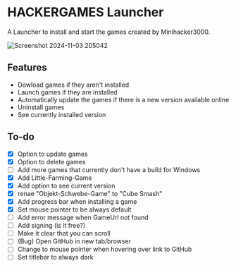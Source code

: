 # HACKERGAMES Launcher

A Launcher to install and start the games created by Minihacker3000.

![Screenshot 2024-11-03 205042](https://github.com/user-attachments/assets/1b7ae837-3490-4de4-9454-0394a1427e1a)

## Features
- Dowload games if they aren't installed
- Launch games if they are installed
- Automatically update the games if there is a new version available online
- Uninstall games
- See currently installed version

## To-do
- [x] Option to update games
- [x] Option to delete games
- [ ] Add more games that currently don't have a build for Windows
- [x] Add Little-Farming-Game
- [x] Add option to see current version
- [x] renae "Objekt-Schwebe-Game" to "Cube Smash"
- [x] Add progress bar when installing a game
- [x] Set mouse pointer to be always default
- [ ] Add error message when GameUrl not found
- [ ] Add signing (is it free?)
- [ ] Make it clear that you can scroll
- [ ] (Bug) Open GitHub in new tab/browser
- [ ] Change to mouse pointer when hovering over link to GitHub
- [ ] Set titlebar to always dark
